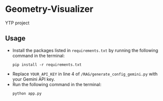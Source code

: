 # Geometry-Visualizer
YTP project

## Usage  

- Install the packages listed in `requirements.txt` by running the following command in the terminal:  
  ```terminal
  pip install -r requirements.txt
  ```  
- Replace `YOUR_API_KEY` in line 4 of `/RAG/generate_config_gemini.py` with your Gemini API key.  
- Run the following command in the terminal:  
  ```terminal
  python app.py
  ```
